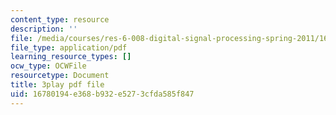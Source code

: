 ```yaml
---
content_type: resource
description: ''
file: /media/courses/res-6-008-digital-signal-processing-spring-2011/16780194e368b932e5273cfda585f847_rkvEM5Y3N60.pdf
file_type: application/pdf
learning_resource_types: []
ocw_type: OCWFile
resourcetype: Document
title: 3play pdf file
uid: 16780194-e368-b932-e527-3cfda585f847
---
```

